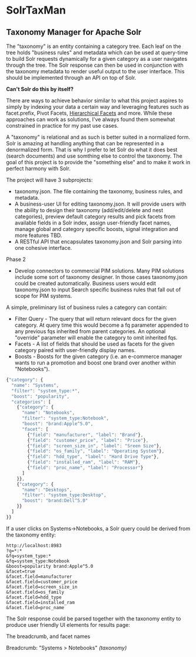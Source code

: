 SolrTaxMan
==========


## Taxonomy Manager for Apache Solr

The "taxonomy" is an entity containing a category tree. Each leaf on the tree holds "business rules" and metadata which can be used at query-time to build Solr requests dynamically for a given category as a user navigates through the tree. The Solr response can then be used in conjunction with the taxonomy metadata to render useful output to the user interface. This should be implemented through an API on top of Solr.

**Can't Solr do this by itself?**

There are ways to achieve behavior similar to what this project aspires to simply by indexing your data a certain way and leveraging features such as facet.prefix, Pivot Facets, [Hierarchical Facets](http://wiki.apache.org/solr/HierarchicalFaceting#Flattened_Data_.2BIBw-breadcrumbs.2BIB0-) and more. While these approaches can work as solutions, I've always found them somewhat constrained in practice for my past use cases.

A "taxonomy" is relational and as such is better suited in a normalized form. Solr is amazing at handling anything that can be represented in a denormalized form. That is why I prefer to let Solr do what it does best (search documents) and use somthing else to control the taxonomy. The goal of this project is to provide the "something else" and to make it work in perfect harmony with Solr.

The project will have 3 subprojects:

- taxonomy.json. The file containing the taxonomy, business rules, and metadata.
- A business-user UI for editing taxonomy.json. It will provide users with the ability to design their taxonomy (add/edit/delete and nest categories), preview default category results and pick facets from available fields in a Solr index, assign user-friendly facet names, manage global and category specific boosts, signal integration and more features TBD.
- A RESTful API that encapsulates taxonomy.json and Solr parsing into one cohesive interface.

Phase 2
- Develop connectors to commercial PIM solutions. Many PIM solutions include some sort of taxonomy designer. In those cases taxonomy.json could be created automatically. Business users would edit taxonomy.json to input Search specific business rules that fall out of scope for PIM systems.

A simple, preliminary list of business rules a category can contain:
- Filter Query - The query that will return relevant docs for the given category. At query time this would become a fq parameter appended to any previous fqs inherited from parent categories. An optional "override" parameter will enable the category to omit inherited fqs.
- Facets - A list of fields that should be used as facets for the given category paired with user-friendly display names.
- Boosts - Boosts for the given category (i.e. an e-commerce manager wants to run a promotion and boost one brand over another within "Notebooks").

```javascript
{"category": {
  "name": "Systems",
  "filter": "system_type:*",
  "boost": "popularity",
  "categories": [
    {"category": {
      "name": "Notebooks",
      "filter": "system_type:Notebook",
      "boost": "brand:Apple^5.0",
      "facet": [
        {"field": "manufacturer", "label": "Brand"},
        {"field": "customer_price", "label": "Price"},
        {"field": "screen_size_in", "label": "Sreen Size"},
        {"field": "os_family", "label": "Operating System"},
        {"field": "hdd_type", "label": "Hard Drive Type"},
        {"field": "installed_ram", "label": "RAM"},
        {"field": "proc_name", "label": "Processor"}
      ]
    }},
    {"category": {
      "name": "Desktops",
      "filter": "system_type:Desktop",
      "boost": "brand:Dell^5.0"
    }}    
  ]
}}
```

If a user clicks on Systems->Notebooks, a Solr query could be derived from the taxonomy entity:

```
http://localhost:8983
?q=*:*
&fq=system_type:*
&fq=system_type:Notebook
&boost=popularity brand:Apple^5.0
&facet=true
&facet.field=manufacturer
&facet.field=customer_price
&facet.field=screen_size_in
&facet.field=os_family
&facet.field=hdd_type
&facet.field=installed_ram
&facet.field=proc_name
```

The Solr response could be parsed together with the taxonomy entity to produce user friendly UI elements for results page:

The breadcrumb, and facet names 

Breadcrumb: "Systems > Notebooks" *(taxonomy)*








